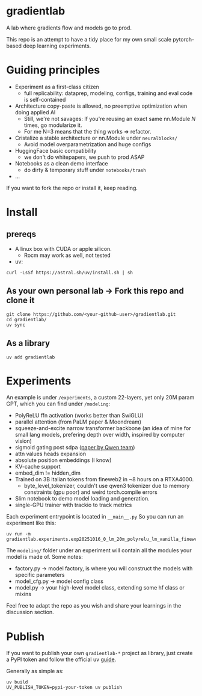 # gradientlab

A lab where gradients flow and models go to prod.

This repo is an attempt to have a tidy place for my own small scale pytorch-based deep learning experiments.

# Guiding principles

- Experiment as a first-class citizen
    - full replicability: dataprep, modeling, configs, training and eval code is self-contained
- Architecture copy-paste is allowed, no preemptive optimization when doing applied AI
    - Still, we're not savages: If you're reusing an exact same nn.Module *N* times, go modularize it.
    - For me N=3 means that the thing works => refactor.
- Cristalize a stable architecture or nn.Module under `neuralblocks/`
    - Avoid model overparametrization and huge configs
- HuggingFace basic compatibility
    - we don't do whitepapers, we push to prod ASAP
- Notebooks as a clean demo interface
    - do dirty & temporary stuff under `notebooks/trash`
- ...

If you want to fork the repo or install it, keep reading.

# Install

## prereqs

- A linux box with CUDA or apple silicon.
    - Rocm may work as well, not tested
- uv:
```
curl -LsSf https://astral.sh/uv/install.sh | sh
```

## As your own personal lab -> Fork this repo and clone it

```
git clone https://github.com/<your-github-user>/gradientlab.git
cd gradientlab/
uv sync
```

## As a library

```
uv add gradientlab
```

# Experiments

An example is under `/experiments`, a custom 22-layers, yet only 20M param GPT, which you can find under `/modeling`:
- PolyReLU ffn activation (works better than SwiGLU)
- parallel attention (from PaLM paper & Moondream)
- squeeze-and-excite narrow transformer backbone (an idea of mine for small lang models, prefering depth over width, inspired by computer vision)
- sigmoid gating post sdpa ([paper by Qwen team](https://arxiv.org/abs/2505.06708))
- attn values heads expansion
- absolute position embeddings (I know)
- KV-cache support
- embed_dim != hidden_dim
- Trained on 3B italian tokens from fineweb2 in ~8 hours on a RTXA4000.
    - byte_level_tokenizer, couldn't use qwen3 tokenizer due to memory constraints (gpu poor) and weird torch.compile errors
- Slim notebook to demo model loading and generation.
- single-GPU trainer with trackio to track metrics


Each experiment entrypoint is located in `__main__.py`
So you can run an experiment like this:

```
uv run -m gradientlab.experiments.exp20251016_0_lm_20m_polyrelu_lm_vanilla_fineweb_ita
```

The `modeling/` folder under an experiment will contain all the modules your model is made of. Some notes:
- factory.py -> model factory, is where you will construct the models with specific parameters
- model_cfg.py -> model config class
- model.py -> your high-level model class, extending some hf class or mixins

Feel free to adapt the repo as you wish and share your learnings in the discussion section.

# Publish
If you want to publish your own `gradientlab-*` project as library, just create a PyPI token and follow the official uv [guide](https://docs.astral.sh/uv/guides/package/).

Generally as simple as:

```
uv build
UV_PUBLISH_TOKEN=pypi-your-token uv publish
```